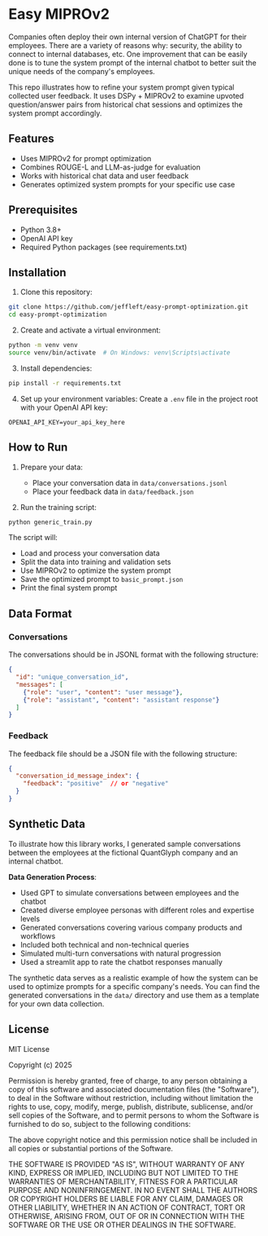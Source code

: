 # Easy MIPROv2
Companies often deploy their own internal version of ChatGPT for their employees. There are a variety of reasons why: security, the ability to connect to internal databases, etc. One improvement that can be easily done is to tune the system prompt of the internal chatbot to better suit the unique needs of the company's employees.

This repo illustrates how to refine your system prompt given typical collected user feedback. It uses DSPy + MIPROv2 to examine upvoted question/answer pairs from historical chat sessions and optimizes the system prompt accordingly.

## Features
- Uses MIPROv2 for prompt optimization
- Combines ROUGE-L and LLM-as-judge for evaluation
- Works with historical chat data and user feedback
- Generates optimized system prompts for your specific use case

## Prerequisites
- Python 3.8+
- OpenAI API key
- Required Python packages (see requirements.txt)

## Installation
1. Clone this repository:
```bash
git clone https://github.com/jeffleft/easy-prompt-optimization.git
cd easy-prompt-optimization
```

2. Create and activate a virtual environment:
```bash
python -m venv venv
source venv/bin/activate  # On Windows: venv\Scripts\activate
```

3. Install dependencies:
```bash
pip install -r requirements.txt
```

4. Set up your environment variables:
Create a `.env` file in the project root with your OpenAI API key:
```
OPENAI_API_KEY=your_api_key_here
```

## How to Run
1. Prepare your data:
   - Place your conversation data in `data/conversations.jsonl`
   - Place your feedback data in `data/feedback.json`

2. Run the training script:
```bash
python generic_train.py
```

The script will:
- Load and process your conversation data
- Split the data into training and validation sets
- Use MIPROv2 to optimize the system prompt
- Save the optimized prompt to `basic_prompt.json`
- Print the final system prompt

## Data Format
### Conversations
The conversations should be in JSONL format with the following structure:
```json
{
  "id": "unique_conversation_id",
  "messages": [
    {"role": "user", "content": "user message"},
    {"role": "assistant", "content": "assistant response"}
  ]
}
```

### Feedback
The feedback file should be a JSON file with the following structure:
```json
{
  "conversation_id_message_index": {
    "feedback": "positive"  // or "negative"
  }
}
```

## Synthetic Data
To illustrate how this library works, I generated sample conversations between the employees at the fictional QuantGlyph company and an internal chatbot.

**Data Generation Process**:
   - Used GPT to simulate conversations between employees and the chatbot
   - Created diverse employee personas with different roles and expertise levels
   - Generated conversations covering various company products and workflows
   - Included both technical and non-technical queries
   - Simulated multi-turn conversations with natural progression
   - Used a streamlit app to rate the chatbot responses manually

The synthetic data serves as a realistic example of how the system can be used to optimize prompts for a specific company's needs. You can find the generated conversations in the `data/` directory and use them as a template for your own data collection.

## License
MIT License

Copyright (c) 2025

Permission is hereby granted, free of charge, to any person obtaining a copy
of this software and associated documentation files (the "Software"), to deal
in the Software without restriction, including without limitation the rights
to use, copy, modify, merge, publish, distribute, sublicense, and/or sell
copies of the Software, and to permit persons to whom the Software is
furnished to do so, subject to the following conditions:

The above copyright notice and this permission notice shall be included in all
copies or substantial portions of the Software.

THE SOFTWARE IS PROVIDED "AS IS", WITHOUT WARRANTY OF ANY KIND, EXPRESS OR
IMPLIED, INCLUDING BUT NOT LIMITED TO THE WARRANTIES OF MERCHANTABILITY,
FITNESS FOR A PARTICULAR PURPOSE AND NONINFRINGEMENT. IN NO EVENT SHALL THE
AUTHORS OR COPYRIGHT HOLDERS BE LIABLE FOR ANY CLAIM, DAMAGES OR OTHER
LIABILITY, WHETHER IN AN ACTION OF CONTRACT, TORT OR OTHERWISE, ARISING FROM,
OUT OF OR IN CONNECTION WITH THE SOFTWARE OR THE USE OR OTHER DEALINGS IN THE
SOFTWARE.
